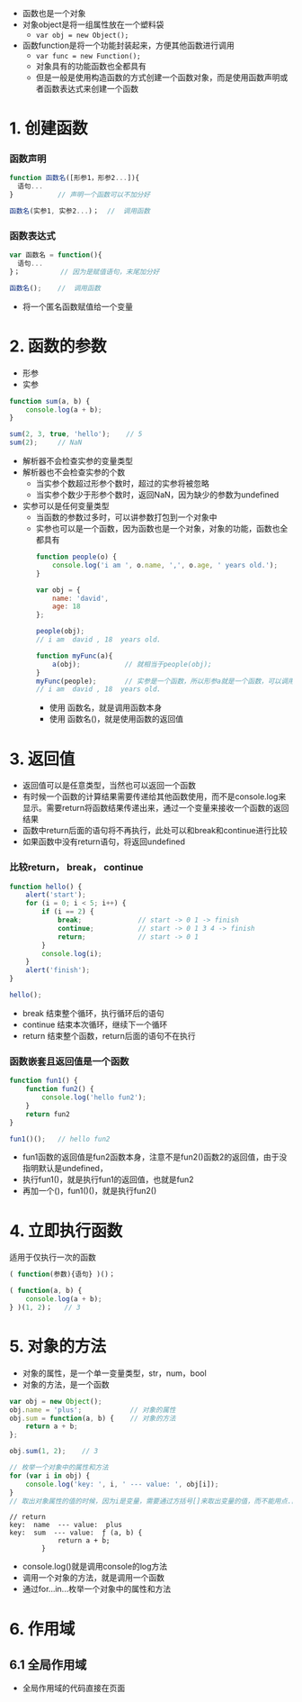
- 函数也是一个对象
- 对象object是将一组属性放在一个塑料袋
  - `var obj = new Object();`
- 函数function是将一个功能封装起来，方便其他函数进行调用
  - `var func = new Function();`
  - 对象具有的功能函数也全都具有
  - 但是一般是使用构造函数的方式创建一个函数对象，而是使用函数声明或者函数表达式来创建一个函数  
  
  
# 1. 创建函数
### 函数声明
```javascript
function 函数名([形参1，形参2...]){
  语句...
}           // 声明一个函数可以不加分好

函数名(实参1, 实参2...)；  //  调用函数
```

### 函数表达式

```javascript
var 函数名 = function(){
  语句...
}；          // 因为是赋值语句，末尾加分好

函数名();    //  调用函数
```
- 将一个匿名函数赋值给一个变量


# 2. 函数的参数
- 形参
- 实参
```javascript
function sum(a, b) {
    console.log(a + b);
}

sum(2, 3, true, 'hello');    // 5
sum(2);     // NaN
```
- 解析器不会检查实参的变量类型
- 解析器也不会检查实参的个数
  - 当实参个数超过形参个数时，超过的实参将被忽略
  - 当实参个数少于形参个数时，返回NaN，因为缺少的参数为undefined
- 实参可以是任何变量类型
  - 当函数的参数过多时，可以讲参数打包到一个对象中
  - 实参也可以是一个函数，因为函数也是一个对象，对象的功能，函数也全都具有
    ```javascript
    function people(o) {
        console.log('i am ', o.name, ',', o.age, ' years old.');
    }
    
    var obj = {
        name: 'david',
        age: 18
    };
    
    people(obj);        
    // i am  david , 18  years old.
    
    function myFunc(a){
        a(obj);           // 就相当于people(obj);
    } 
    myFunc(people);       // 实参是一个函数，所以形参a就是一个函数，可以调用a(obj);
    // i am  david , 18  years old.
    ```
    - 使用 函数名，就是调用函数本身
    - 使用 函数名()，就是使用函数的返回值

# 3. 返回值
- 返回值可以是任意类型，当然也可以返回一个函数
- 有时候一个函数的计算结果需要传递给其他函数使用，而不是console.log来显示。需要return将函数结果传递出来，通过一个变量来接收一个函数的返回结果
- 函数中return后面的语句将不再执行，此处可以和break和continue进行比较
- 如果函数中没有return语句，将返回undefined


### 比较return， break， continue
```javascript
function hello() {
    alert('start');
    for (i = 0; i < 5; i++) {
        if (i == 2) {
            break;              // start -> 0 1 -> finish
            continue;           // start -> 0 1 3 4 -> finish
            return;             // start -> 0 1
        }
        console.log(i);
    }
    alert('finish');
}

hello();
```
- break 结束整个循环，执行循环后的语句
- continue 结束本次循环，继续下一个循环
- return 结束整个函数，return后面的语句不在执行

### 函数嵌套且返回值是一个函数
```JavaScript
function fun1() {
    function fun2() {
        console.log('hello fun2');
    }
    return fun2
}

fun1()();   // hello fun2
```
- fun1函数的返回值是fun2函数本身，注意不是fun2()函数2的返回值，由于没指明默认是undefined，
- 执行fun1()，就是执行fun1的返回值，也就是fun2
- 再加一个()，fun1()()，就是执行fun2()


# 4. 立即执行函数
适用于仅执行一次的函数
```javascript
( function(参数){语句} )()；
```

```javascript
( function(a, b) {
    console.log(a + b);
} )(1, 2)；   // 3
```

# 5. 对象的方法
- 对象的属性，是一个单一变量类型，str，num，bool
- 对象的方法，是一个函数

```javascript
var obj = new Object();
obj.name = 'plus';            // 对象的属性
obj.sum = function(a, b) {    // 对象的方法
    return a + b;
};

obj.sum(1, 2);    // 3

// 枚举一个对象中的属性和方法
for (var i in obj) {          
    console.log('key: ', i, ' --- value: ', obj[i]);
}
// 取出对象属性的值的时候，因为i是变量，需要通过方括号[]来取出变量的值，而不能用点.的方式
```
```
// return
key:  name  --- value:  plus
key:  sum  --- value:  ƒ (a, b) {
            return a + b;
        }
```
- console.log()就是调用console的log方法
- 调用一个对象的方法，就是调用一个函数
- 通过for...in...枚举一个对象中的属性和方法


# 6. 作用域
## 6.1 全局作用域
- 全局作用域的代码直接在页面<script>标签下，页面打开时创建，页面关闭时销毁
  - 全局作用域中的变量，称作全局变量
- 全局作用域中有一个全局对象window，代表一个浏览器窗口，由浏览器默认创建
  ```javascript
  console.log(window);
  // Window {parent: Window, opener: null, top: Window, length: 0, frames: Window, …}
  ```
- 在全局作用域中创建的变量，都会作为全局对象window的属性保存，而创建的函数都将作为全局对象window的方法保存
  ```javascript
  var a = 10;
  console.log(window.a);    // 10
  ```
  
- **变量声明提前**
  - 所有使用var关键字声明的变量，会在所有代码运行之前被程序声明，无论var在程序的哪一行，但不会赋值
    ```javascript
    console.log(a);   // undefined
    var a = 10;       // 因为使用var关键字，所以所有代码运行前，程序已经生命了变量，只是没有赋值
    ```
    就相当于
    ```javascript
    var a;
    console.log(a);
    a = 10;
    ```

- **函数声明提前**
  - 使用函数声明的形式创建的函数，function 函数名(){...}，在程序代码运行之前，就被默认创建
    - 因此可以在函数声明之前来调用该函数
  - 使用函数表达式创建的函数，var func = function(){...}，在程序运行之前，仅创建了var声明的变量，并没有赋值
    - 因此不能在声明函数之前调用该函数
    ```javascript
    fun1();
    fun2();

    function fun1() {
        console.log('hi, fun1');
    }

    var fun2 = function() {
        console.log('hi, fun2');
    };
    ```
    <img width="423" alt="截屏2020-02-02下午5 52 25" src="https://user-images.githubusercontent.com/26485327/73606393-cea4fa80-45e4-11ea-989d-85b734440cc6.png">
    



## 6.2 函数作用域
- 调用函数时，创建函数作用域，函数执行完毕时销毁
- 每调用一次函数，就创建一个新的函数作用域，且相互独立
- 在函数中操作一个变量时，有限寻找函数内部的变量，如果不存在，则向上一级作用域寻找，直到找到全局作用域中不存在该变量，则报错
- 当函数作用域中和函数作用域中有相同变量a，且在函数中想调用全局变量，可以使用windows.a
- 函数作用域中的**变量声明提前**，同上，函数中的代码运行之前，var关键字声明的变量首先呗声明，但并不赋值
  - 函数中不实用关键字var声明的变量，就是全局变量，相当于window.变量，会覆盖原有全局变量的值
    ```javascript
    var a = 10;

    function fun1() {
        a = 22;
        console.log('inner: ', a);
    }
    
    fun1();                       // 22
    console.log('outer: ', a);    // 22
    ```
    <img width="332" alt="截屏2020-02-02下午6 15 39" src="https://user-images.githubusercontent.com/26485327/73606692-05c8db00-45e8-11ea-8b22-4d76d72e6dca.png">
    
        
    ```javascript
    var a = 10;
    function fun1() {
        b = 22;           //  没有关键字var，则为全局变量，相当于window.变量
    }
    fun1();
    console.log('b: ', b);
    ```
    <img width="270" alt="截屏2020-02-02下午7 54 40" src="https://user-images.githubusercontent.com/26485327/73607804-db7e1a00-45f5-11ea-904b-e4c6b6fbcd50.png">
- 定义了形参，相当于声明了函数定义域的变量
  ```javascript
  var e = 10;
  function fun1(e) {
      console.log(e);
  }
  fun1();       // 此处()中没有传递实参，所以对应函数内部就是声明了变量，但没有赋值
  // undefined
  ```
  <img width="248" alt="截屏2020-02-02下午8 13 12" src="https://user-images.githubusercontent.com/26485327/73608011-72e46c80-45f8-11ea-84dd-351c28edfc9b.png">
  
  ```javascript
  var a = 10;

  function fun1(a) {
      console.log(a);       // undefined,因为调用函数时，没有传递实参
      a = 22;               // 因为有形参，相当于定义了局部变量，此时不实用var，也是复制给局部变量，不影响外部变量
  }
  fun1();
  console.log(a);           // 10
  ```

- 函数作用域中的**函数声明提前**，同上，函数中的代码运行之前，`function 函数名(){...}`会被首先创建，而`var func = function(){...}`仅声明一个变量名，不会赋值后面的函数


# 7. debug
```javascript
alert(d);

var a = 10;
var b = 20;
c = 30;

function func() {
    console.log('hello');
}
var d = 40;
```
<img width="902" alt="截屏2020-02-02下午8 44 57" src="https://user-images.githubusercontent.com/26485327/73608352-e12b2e00-45fc-11ea-829a-bb495772bd0d.png">
- 需要手动添加需要视器的变量大搜监视器watch


# 8. this
解析器在调用函数时，每次都会想函数内部传递一个隐藏参数this，该参数称作 **函数执行的上下文**
- this是由浏览器传递给函数内部的一个参数
- 根据函数调用的方式不同，this指代的也不同
    1. 函数调用时，this指代window
    2. 方法调用时，谁调用，this指代谁
- 实际上，上述两点也是一样的，因为调用函数fun()就是调用window.fun()，而window调用了该函数，this就是window
```javascript
function func() {
    console.log(this);
}

var obj = {
    name: 'david',
    methodFun: func
}

console.log(func == obj.methodFun);   // true 二者完全一样

func();             // this = window
obj.methodFun();    // this = obj
```
<img width="714" alt="截屏2020-02-02下午9 23 29" src="https://user-images.githubusercontent.com/26485327/73608806-45042580-4602-11ea-8aa4-a22c4149afb8.png">

存在对个对象，当调用对象的一个方法时，该方法自动输出该对象的name属性的值
- 因为每个对象都需要实现这个功能，所以单独写好一个函数，来供每个对象中的方法来调用
- 因为每个对象需要显示其自己的name属性，因为这个功能函数里面不能写死name变量，二十根据谁调用，显示谁的原则来实现

```javascript
var name = 'global name'

function func() {
    console.log(name);      // 因为此处写死了name
}                           // 无论对象方法调用还是函数调用都是返回全局变量的值

var obj1 = {
    name: 'david',
    method: func
}
var obj2 = {
    name: 'korea',
    method: func
}

func();
obj1.method();
obj2.method();
```
<img width="340" alt="截屏2020-02-02下午9 49 43" src="https://user-images.githubusercontent.com/26485327/73609163-ee004f80-4605-11ea-9fc8-df0cc31de924.png">


改用this来进行指代
```javascript
var name = 'global name'

function func() {
    console.log(this.name);      // this.name，谁调用，显示谁的name属性的值
}                          

var obj1 = {
    name: 'david',
    method: func
}
var obj2 = {
    name: 'korea',
    method: func
}

func();
obj1.method();
obj2.method();
```
<img width="273" alt="截屏2020-02-02下午9 50 07" src="https://user-images.githubusercontent.com/26485327/73609168-fc4e6b80-4605-11ea-8e35-bfe1340624f4.png">


